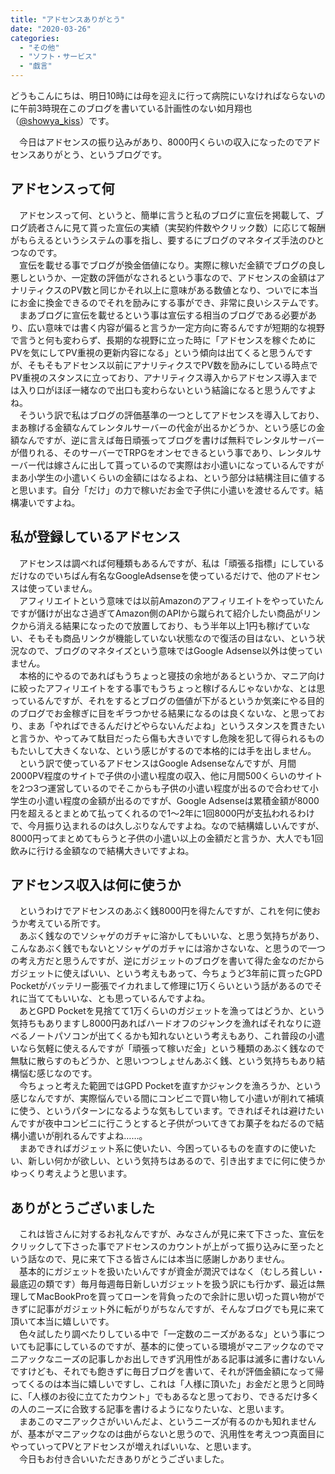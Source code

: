 ```yaml
---
title: "アドセンスありがとう"
date: "2020-03-26"
categories: 
  - "その他"
  - "ソフト・サービス"
  - "戯言"
---
```


どうもこんにちは、明日10時には母を迎えに行って病院にいなければならないのに午前3時現在このブログを書いている計画性のない如月翔也（[@showya\_kiss](http://twitter.com/showya_kiss)）です。  
  
　今日はアドセンスの振り込みがあり、8000円くらいの収入になったのでアドセンスありがとう、というブログです。  

## アドセンスって何

　アドセンスって何、というと、簡単に言うと私のブログに宣伝を掲載して、ブログ読者さんに見て貰った宣伝の実績（実契約件数やクリック数）に応じて報酬がもらえるというシステムの事を指し、要するにブログのマネタイズ手法のひとつなのです。  
　宣伝を載せる事でブログが換金価値になり。実際に稼いだ金額でブログの良し悪しというか、一定数の評価がなされるという事なので、アドセンスの金額はアナリティクスのPV数と同じかそれ以上に意味がある数値となり、ついでに本当にお金に換金できるのでそれを励みにする事ができ、非常に良いシステムです。  
　まあブログに宣伝を載せるという事は宣伝する相当のブログである必要があり、広い意味では書く内容が偏ると言うか一定方向に寄るんですが短期的な視野で言うと何も変わらず、長期的な視野に立った時に「アドセンスを稼ぐためにPVを気にしてPV重視の更新内容になる」という傾向は出てくると思うんですが、そもそもアドセンス以前にアナリティクスでPV数を励みにしている時点でPV重視のスタンスに立っており、アナリティクス導入からアドセンス導入までは入り口がほぼ一緒なので出口も変わらないという結論になると思うんですよね。  
　そういう訳で私はブログの評価基準の一つとしてアドセンスを導入しており、まあ稼げる金額なんてレンタルサーバーの代金が出るかどうか、という感じの金額なんですが、逆に言えば毎日頑張ってブログを書けば無料でレンタルサーバーが借りれる、そのサーバーでTRPGをオンセできるという事であり、レンタルサーバー代は嫁さんに出して貰っているので実際はお小遣いになっているんですがまあ小学生の小遣いくらいの金額にはなるよね、という部分は結構注目に値すると思います。自分「だけ」の力で稼いだお金で子供に小遣いを渡せるんです。結構凄いですよね。  

## 私が登録しているアドセンス

　アドセンスは調べれば何種類もあるんですが、私は「頑張る指標」にしているだけなのでいちばん有名なGoogleAdsenseを使っているだけで、他のアドセンスは使っていません。  
　アフィリエイトという意味では以前Amazonのアフィリエイトをやっていたんですが儲けが出なさ過ぎてAmazon側のAPIから蹴られて紹介したい商品がリンクから消える結果になったので放置しており、もう半年以上1円も稼げていない、そもそも商品リンクが機能していない状態なので復活の目はない、という状況なので、ブログのマネタイズという意味ではGoogle Adsense以外は使っていません。  
　本格的にやるのであればもうちょっと寝技の余地があるというか、マニア向けに絞ったアフィリエイトをする事でもうちょっと稼げるんじゃないかな、とは思っているんですが、それをするとブログの価値が下がるというか気楽にやる目的のブログでお金稼ぎに目をギラつかせる結果になるのは良くないな、と思っており、まあ「やればできるんだけどやらないんだよね」というスタンスを貫きたいと言うか、やってみて駄目だったら傷も大きいですし危険を犯して得られるものもたいして大きくないな、という感じがするので本格的には手を出しません。  
　という訳で使っているアドセンスはGoogle Adsenseなんですが、月間2000PV程度のサイトで子供の小遣い程度の収入、他に月間500くらいのサイトを2つ3つ運営しているのでそこからも子供の小遣い程度が出るので合わせて小学生の小遣い程度の金額が出るのですが、Google Adsenseは累積金額が8000円を超えるとまとめて払ってくれるので1〜2年に1回8000円が支払われるわけで、今月振り込まれるのは久しぶりなんですよね。なので結構嬉しいんですが、8000円ってまとめてもらうと子供の小遣い以上の金額だと言うか、大人でも1回飲みに行ける金額なので結構大きいですよね。  

## アドセンス収入は何に使うか

　というわけでアドセンスのあぶく銭8000円を得たんですが、これを何に使おうか考えている所です。  
　あぶく銭なのでソシャゲのガチャに溶かしてもいいな、と思う気持ちがあり、こんなあぶく銭でもないとソシャゲのガチャには溶かさないな、と思うので一つの考え方だと思うんですが、逆にガジェットのブログを書いて得た金なのだからガジェットに使えばいい、という考えもあって、今ちょうど3年前に買ったGPD Pocketがバッテリー膨張でイカれまして修理に1万くらいという話があるのでそれに当ててもいいな、とも思っているんですよね。  
　あとGPD Pocketを見捨てて1万くらいのガジェットを漁ってはどうか、という気持ちもありますし8000円あればハードオフのジャンクを漁ればそれなりに遊べるノートパソコンが出てくるかも知れないという考えもあり、これ普段の小遣いなら気軽に使えるんですが「頑張って稼いだ金」という種類のあぶく銭なので無駄に散らすのもどうか、と思いつつしょせんあぶく銭、という気持ちもあり結構悩む感じなのです。  
　今ちょっと考えた範囲ではGPD Pocketを直すかジャンクを漁ろうか、という感じなんですが、実際悩んでいる間にコンビニで買い物して小遣いが削れて補填に使う、というパターンになるような気もしています。できればそれは避けたいんですが夜中コンビニに行こうとすると子供がついてきてお菓子をねだるので結構小遣いが削れるんですよね……。  
　まあできればガジェット系に使いたい、今困っているものを直すのに使いたい、新しい何かが欲しい、という気持ちはあるので、引き出すまでに何に使うかゆっくり考えようと思います。  

## ありがとうございました

　これは皆さんに対するお礼なんですが、みなさんが見に来て下さった、宣伝をクリックして下さった事でアドセンスのカウントが上がって振り込みに至ったという話なので、見に来て下さる皆さんには本当に感謝しかありません。  
　基本的にガジェットを扱いたいんですが資金が潤沢ではなく（むしろ貧しい・最底辺の類です）毎月毎週毎日新しいガジェットを扱う訳にも行かず、最近は無理してMacBookProを買ってローンを背負ったので余計に思い切った買い物ができずに記事がガジェット外に転がりがちなんですが、そんなブログでも見に来て頂いて本当に嬉しいです。  
　色々試したり調べたりしている中で「一定数のニーズがあるな」という事についても記事にしているのですが、基本的に使っている環境がマニアックなのでマニアックなニーズの記事しかお出しできず汎用性がある記事は滅多に書けないんですけども、それでも飽きずに毎日ブログを書いて、それが評価金額になって帰ってくるのは本当に嬉しいですし、これは「人様に頂いた」お金だと思うと同時に、「人様のお役に立てたカウント」でもあるなと思っており、できるだけ多くの人のニーズに合致する記事を書けるようになりたいな、と思います。  
　まあこのマニアックさがいいんだよ、というニーズが有るのかも知れませんが、基本がマニアックなのは曲がらないと思うので、汎用性を考えつつ真面目にやっていってPVとアドセンスが増えればいいな、と思います。  
　今日もお付き合いいただきありがとうございました。
